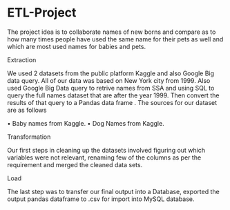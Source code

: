 # ETL-Project

The project idea is to collaborate names of new borns and compare as to how many times people have used the same name for their pets as well and which are most used names for babies and pets.

Extraction

We used 2 datasets from the public platform Kaggle and also Google Big data query. All of our data was based on New York city from 1999. Also used Google Big Data query to retrive names from SSA and using SQL to query the full names dataset that are after the year 1999. Then convert the results of that query to a Pandas data frame . The sources for our dataset are as follows

•	Baby names from Kaggle. •	Dog Names from Kaggle.

Transformation

Our first steps in cleaning up the datasets involved figuring out which variables were not relevant, renaming few of the columns as per the requirement and merged the cleaned data sets.

Load

The last step was to transfer our final output into a Database, exported the output pandas dataframe to .csv for import into MySQL database.
